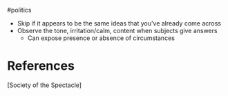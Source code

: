 #politics 
- Skip if it appears to be the same ideas that you’ve already come across
- Observe the tone, irritation/calm, content when subjects give answers
	- Can expose presence or absence of circumstances


# References
[Society of the Spectacle]